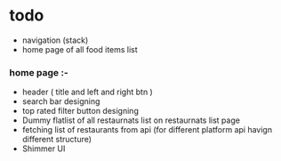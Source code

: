 # todo
- navigation (stack)
- home page of all food items list


### home page :- 
  - header ( title and left and right btn )
  - search bar designing
  - top rated filter button designing
  - Dummy flatlist of all restaurnats list on restaurnats list page
  - fetching list of restaurants from api (for different platform api havign different structure)
  - Shimmer UI 